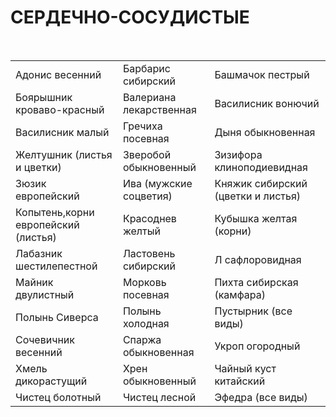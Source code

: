 # СЕРДЕЧНО-СОСУДИСТЫЕ

 

|                                     |                         |                                    |
|-------------------------------------|-------------------------|------------------------------------|
| Адонис весенний                     | Барбарис сибирский      | Башмачок пестрый                   |
| Боярышник кроваво-красный           | Валериана лекарственная | Василисник вонючий                 |
| Василисник малый                    | Гречиха посевная        | Дыня обыкновенная                  |
| Желтушник (листья и цветки)         | Зверобой обыкновенный   | Зизифора клиноподиевидная          |
| Зюзик европейский                   | Ива (мужские соцветия)  | Княжик сибирский (цветки и листья) |
| Копытень,корни европейский (листья) | Красоднев желтый        | Кубышка желтая (корни)             |
| Лабазник шестилепестной             | Ластовень сибирский     | Л сафлоровидная                    |
| Майник двулистный                   | Морковь посевная        | Пихта сибирская (камфара)          |
| Полынь Сиверса                      | Полынь холодная         | Пустырник (все виды)               |
| Сочевичник весенний                 | Спаржа обыкновенная     | Укроп огородный                    |
| Хмель дикорастущий                  | Хрен обыкновенный       | Чайный куст китайский              |
| Чистец болотный                     | Чистец лесной           | Эфедра (все виды)                  |
